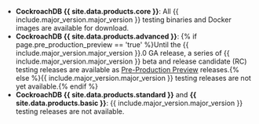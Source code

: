 - **CockroachDB {{ site.data.products.core }}**: All {{ include.major_version.major_version }} testing binaries and Docker images are available for download.
- **CockroachDB {{ site.data.products.advanced }}**: {% if page.pre_production_preview == 'true' %}Until the {{ include.major_version.major_version }}.0 GA release, a series of {{ include.major_version.major_version }} beta and release candidate (RC) testing releases are available as [Pre-Production Preview](upgrade-policy.md#pre-production-preview) releases.{% else %}{{ include.major_version.major_version }} testing releases are not yet available.{% endif %}
- **CockroachDB {{ site.data.products.standard }}** and **{{ site.data.products.basic }}**: {{ include.major_version.major_version }} testing releases are not available.
